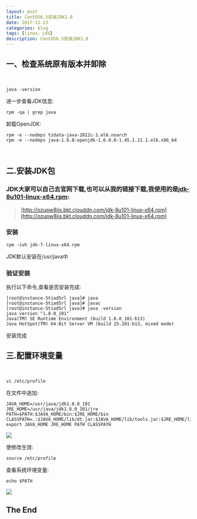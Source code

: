 ```yaml
---
layout: post
title: CentOS6.5安装JDK1.8
date: 2017-11-23
categories: blog
tags: [linux，jdk]
description: CentOS6.5安装JDK1.8
---
```

## 一、检查系统原有版本并卸除
<br />

	java -version
	
进一步查看JDK信息:
	
	rpm -qa | grep java
	
卸载OpenJDK:

	rpm -e --nodeps tzdata-java-2012c-1.el6.noarch
	rpm -e --nodeps java-1.6.0-openjdk-1.6.0.0-1.45.1.11.1.el6.x86_64
	
<br />

## 二.安装JDK包

### JDK大家可以自己去官网下载,也可以从我的链接下载,我使用的是[jdk-8u101-linux-x64.rpm](http://ozupw8iis.bkt.clouddn.com/jdk-8u101-linux-x64.rpm):

> [http://ozupw8iis.bkt.clouddn.com/jdk-8u101-linux-x64.rpm](http://ozupw8iis.bkt.clouddn.com/jdk-8u101-linux-x64.rpm)

### 安装

	rpm -ivh jdk-7-linux-x64.rpm
	
JDK默认安装在/usr/java中

### 验证安装

执行以下命令,查看是否安装完成:
	
	[root@instance-5tiad5rl java]# java
	[root@instance-5tiad5rl java]# javac
	[root@instance-5tiad5rl java]# java -version
	java version "1.8.0_101"
	Java(TM) SE Runtime Environment (build 1.8.0_101-b13)
	Java HotSpot(TM) 64-Bit Server VM (build 25.101-b13, mixed mode)

安装完成
	
## 三.配置环境变量
<br />

	vi /etc/profile
	
在文件中追加:

	JAVA_HOME=/usr/java/jdk1.8.0_101
	JRE_HOME=/usr/java/jdk1.8.0_101/jre
	PATH=$PATH:$JAVA_HOME/bin:$JRE_HOME/bin
	CLASSPATH=.:$JAVA_HOME/lib/dt.jar:$JAVA_HOME/lib/tools.jar:$JRE_HOME/lib
	export JAVA_HOME JRE_HOME PATH CLASSPATH

<img src="http://ozupw8iis.bkt.clouddn.com/9b80770a7202c711c29ddb1ed6507ac.png" align="center" class="img-responsive">

使修改生效:

	source /etc/profile
	
查看系统环境变量:

	echo $PATH
	
<img src="http://ozupw8iis.bkt.clouddn.com/473b28d01eb89160f82f038872db631.png" align="center" class="img-responsive">


## The End